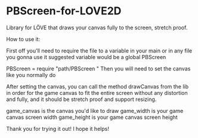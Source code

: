 # PBScreen-for-LOVE2D
Library for LÖVE that draws your canvas fully to the screen, stretch proof.

How to use it:

First off you'll need to require the file to a variable in your main or in any file you gonna use it
suggested variable would be a global PBScreen

PBScreen =  require "path/PBScreen
"
Then you will need to set the canvas like you normally do

After setting the canvas, you can call the method drawCanvas from the lib in order for the game canvas to fit the entire screen 
without any distortion and fully, and it should be stretch proof and support resizing.

game_canvas is the canvas you'd like to draw
game_width is your game canvas screen width
game_height is your game canvas screen height

Thank you for trying it out! I hope it helps!
